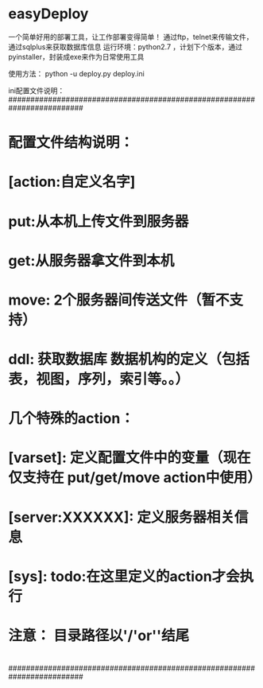 # easyDeploy
一个简单好用的部署工具，让工作部署变得简单！
通过ftp，telnet来传输文件，通过sqlplus来获取数据库信息
运行环境：python2.7  ，计划下个版本，通过pyinstaller，封装成exe来作为日常使用工具

使用方法：
python -u deploy.py deploy.ini

ini配置文件说明：
#########################################################################
#	配置文件结构说明：
#	[action:自定义名字]
#	put:从本机上传文件到服务器
#	get:从服务器拿文件到本机
#	move: 2个服务器间传送文件（暂不支持）
#	ddl: 获取数据库 数据机构的定义（包括表，视图，序列，索引等。。）
#
#	几个特殊的action：
#	[varset]: 定义配置文件中的变量（现在仅支持在 put/get/move action中使用）
#	[server:XXXXXX]: 定义服务器相关信息
#	[sys]: todo:在这里定义的action才会执行
#
# 注意： 目录路径以'/'or'\'结尾
#
#########################################################################